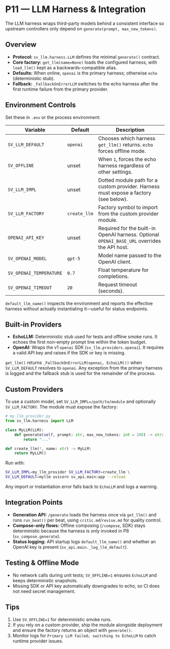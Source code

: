 # P11 — LLM Harness & Integration

The LLM harness wraps third-party models behind a consistent interface so upstream
controllers only depend on `generate(prompt, max_new_tokens)`.

## Overview
- **Protocol:** `sv_llm.harness.LLM` defines the minimal `generate()` contract.
- **Core factory:** `get_llm(name=None)` loads the configured harness, with
  `load_llm()` kept as a backwards-compatible alias.
- **Defaults:** When online, `openai` is the primary harness; otherwise
  `echo` (deterministic stub).
- **Fallback:** `_FallbackOnErrorLLM` switches to the echo harness after the
  first runtime failure from the primary provider.

## Environment Controls
Set these in `.env` or the process environment:

| Variable | Default | Description |
| --- | --- | --- |
| `SV_LLM_DEFAULT` | `openai` | Chooses which harness `get_llm()` returns. `echo` forces offline mode. |
| `SV_OFFLINE` | unset | When `1`, forces the echo harness regardless of other settings. |
| `SV_LLM_IMPL` | unset | Dotted module path for a custom provider. Harness must expose a factory (see below). |
| `SV_LLM_FACTORY` | `create_llm` | Factory symbol to import from the custom provider module. |
| `OPENAI_API_KEY` | unset | Required for the built-in OpenAI harness. Optional `OPENAI_BASE_URL` overrides the API host. |
| `SV_OPENAI_MODEL` | `gpt-5` | Model name passed to the OpenAI client. |
| `SV_OPENAI_TEMPERATURE` | `0.7` | Float temperature for completions. |
| `SV_OPENAI_TIMEOUT` | `20` | Request timeout (seconds). |

`default_llm_name()` inspects the environment and reports the effective harness
without actually instantiating it—useful for status endpoints.

## Built-in Providers
- **EchoLLM:** Deterministic stub used for tests and offline smoke runs. It
  echoes the first non-empty prompt line within the token budget.
- **OpenAI:** Wraps the v1 `openai` SDK (`sv_llm.providers.openai`). It requires
  a valid API key and raises if the SDK or key is missing.

`get_llm()` returns `_FallbackOnErrorLLM(openai, EchoLLM())` when `SV_LLM_DEFAULT`
resolves to `openai`. Any exception from the primary harness is logged and the
fallback stub is used for the remainder of the process.

## Custom Providers
To use a custom model, set `SV_LLM_IMPL=/path/to/module` and optionally
`SV_LLM_FACTORY`. The module must expose the factory:

```python
# my_llm_provider.py
from sv_llm.harness import LLM

class MyLLM(LLM):
    def generate(self, prompt: str, max_new_tokens: int = 200) -> str:
        return "..."

def create_llm(*, name: str) -> MyLLM:
    return MyLLM()
```

Run with:

```bash
SV_LLM_IMPL=my_llm_provider SV_LLM_FACTORY=create_llm \
SV_LLM_DEFAULT=myllm uvicorn sv_api.main:app --reload
```

Any import or instantiation error falls back to `EchoLLM` and logs a warning.

## Integration Points
- **Generation API:** `/generate` loads the harness once via `get_llm()` and
  runs `run_beat()` per beat, using `critic.md`/`revise.md` for quality control.
- **Compose-only flows:** Offline composing (`/compose`, SDK) stays deterministic
  because the harness is only invoked in P8 (`sv_compose.generate`).
- **Status logging:** API startup logs `default_llm_name()` and whether an OpenAI
  key is present (`sv_api.main._log_llm_default`).

## Testing & Offline Mode
- No network calls during unit tests; `SV_OFFLINE=1` ensures `EchoLLM` and keeps
  deterministic snapshots.
- Missing SDK or API key automatically downgrades to echo, so CI does not need
  secret management.

## Tips
1. Use `SV_OFFLINE=1` for deterministic smoke runs.
2. If you rely on a custom provider, ship the module alongside deployment and
   ensure the factory returns an object with `generate()`.
3. Monitor logs for `Primary LLM failed; switching to EchoLLM` to catch runtime
   provider issues.
